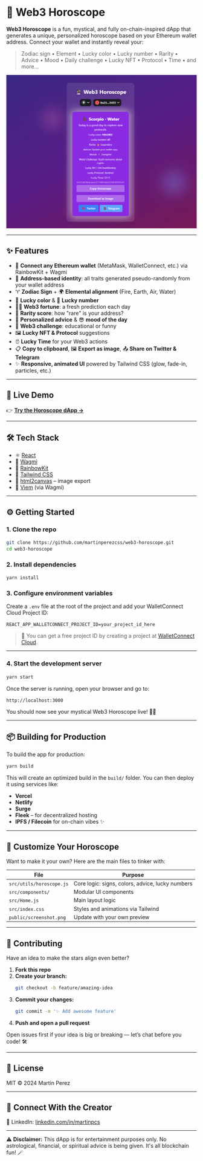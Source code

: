 # 🔮 Web3 Horoscope

**Web3 Horoscope** is a fun, mystical, and fully on-chain-inspired dApp that generates a unique, personalized horoscope based on your Ethereum wallet address. Connect your wallet and instantly reveal your:

> Zodiac sign • Element • Lucky color • Lucky number • Rarity • Advice • Mood • Daily challenge • Lucky NFT • Protocol • Time • and more...

![Web3 Horoscope Screenshot](public/screenshot.png)

---

## ✨ Features

- 🔗 **Connect any Ethereum wallet** (MetaMask, WalletConnect, etc.) via RainbowKit + Wagmi
- 🧠 **Address-based identity**: all traits generated pseudo-randomly from your wallet address
- ♈ **Zodiac Sign** + 🌍 **Elemental alignment** (Fire, Earth, Air, Water)
- 🎨 **Lucky color** & 🔢 **Lucky number**
- 🧙‍♂️ **Web3 fortune**: a fresh prediction each day
- 🎯 **Rarity score**: how "rare" is your address?
- 💌 **Personalized advice** & 😎 **mood of the day**
- 🧪 **Web3 challenge**: educational or funny
- 🖼️ **Lucky NFT & Protocol** suggestions
- ⏰ **Lucky Time** for your Web3 actions
- 📋 **Copy to clipboard**, 🖼️ **Export as image**, 📤 **Share on Twitter & Telegram**
- ✨ **Responsive, animated UI** powered by Tailwind CSS (glow, fade-in, particles, etc.)

---

## 🚀 Live Demo

👉 [**Try the Horoscope dApp →**](https://web3-horoscope.vercel.app/)

---

## 🛠️ Tech Stack

- ⚛️ [React](https://react.dev/)
- 🧙 [Wagmi](https://wagmi.sh/)
- 🌈 [RainbowKit](https://rainbowkit.com/)
- 🎨 [Tailwind CSS](https://tailwindcss.com/)
- 📸 [html2canvas](https://www.npmjs.com/package/html2canvas) – image export
- 🔗 [Viem](https://viem.sh/) (via Wagmi)

---

## ⚙️ Getting Started

### 1. Clone the repo

```bash
git clone https://github.com/martinperezcss/web3-horoscope.git
cd web3-horoscope
```

### 2. Install dependencies

```bash
yarn install
```

### 3. Configure environment variables

Create a `.env` file at the root of the project and add your WalletConnect Cloud Project ID:

```env
REACT_APP_WALLETCONNECT_PROJECT_ID=your_project_id_here
```

> 🧩 You can get a free project ID by creating a project at [WalletConnect Cloud](https://cloud.walletconnect.com).

---

### 4. Start the development server

```bash
yarn start
```

Once the server is running, open your browser and go to:

```
http://localhost:3000
```

You should now see your mystical Web3 Horoscope live! 🔮✨

---

## 📦 Building for Production

To build the app for production:

```bash
yarn build
```

This will create an optimized build in the `build/` folder. You can then deploy it using services like:

- **Vercel**
- **Netlify**
- **Surge**
- **Fleek** – for decentralized hosting
- **IPFS / Filecoin** for on-chain vibes ✨

---

## 🧙 Customize Your Horoscope

Want to make it your own? Here are the main files to tinker with:

| File                      | Purpose                                      |
|---------------------------|----------------------------------------------|
| `src/utils/horoscope.js`  | Core logic: signs, colors, advice, lucky numbers |
| `src/components/`         | Modular UI components                        |
| `src/Home.js`             | Main layout logic                            |
| `src/index.css`           | Styles and animations via Tailwind           |
| `public/screenshot.png`   | Update with your own preview                 |

---

## 🤝 Contributing

Have an idea to make the stars align even better?

1. **Fork this repo**
2. **Create your branch:**  
    ```bash
    git checkout -b feature/amazing-idea
    ```
3. **Commit your changes:**  
    ```bash
    git commit -m '✨ Add awesome feature'
    ```
4. **Push and open a pull request**

Open issues first if your idea is big or breaking — let’s chat before you code! 🛠️

---

## 📄 License

MIT © 2024 Martin Perez

---

## 🌟 Connect With the Creator

💼 LinkedIn: [linkedin.com/in/martinpcs](https://linkedin.com/in/martinpcs)

---

⚠️ **Disclaimer:** This dApp is for entertainment purposes only. No astrological, financial, or spiritual advice is being given. It's all blockchain fun! 🪄